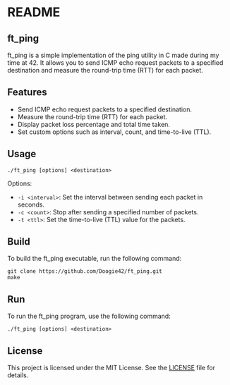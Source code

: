 # README

## ft_ping

ft_ping is a simple implementation of the ping utility in C made during my time at 42. It allows you to send ICMP echo request packets to a specified destination and measure the round-trip time (RTT) for each packet.

## Features

- Send ICMP echo request packets to a specified destination.
- Measure the round-trip time (RTT) for each packet.
- Display packet loss percentage and total time taken.
- Set custom options such as interval, count, and time-to-live (TTL).

## Usage

```
./ft_ping [options] <destination>
```

Options:

- `-i <interval>`: Set the interval between sending each packet in seconds.
- `-c <count>`: Stop after sending a specified number of packets.
- `-t <ttl>`: Set the time-to-live (TTL) value for the packets.

## Build

To build the ft_ping executable, run the following command:

```
git clone https://github.com/Doogie42/ft_ping.git
make
```

## Run

To run the ft_ping program, use the following command:

```
./ft_ping [options] <destination>
```

## License

This project is licensed under the MIT License. See the [LICENSE](LICENSE) file for details.
